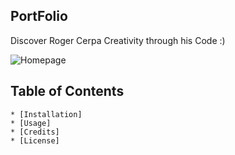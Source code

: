 ## PortFolio
Discover Roger Cerpa Creativity through his Code :)

![Homepage](http://url/to/img.png)

## Table of Contents
    * [Installation]
    * [Usage]
    * [Credits]
    * [License]

